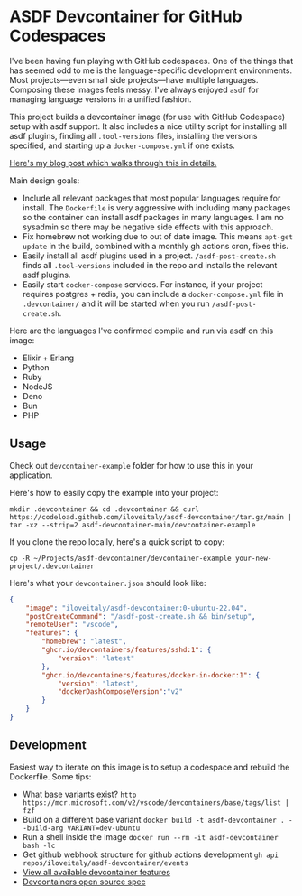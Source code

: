 # ASDF Devcontainer for GitHub Codespaces

I've been having fun playing with GitHub codespaces. One of the things that has seemed odd to me is the language-specific
development environments. Most projects—even small side projects—have multiple languages. Composing these images feels
messy. I've always enjoyed `asdf` for managing language versions in a unified fashion.

This project builds a devcontainer image (for use with GitHub Codespace) setup with asdf support. It also includes a nice
utility script for installing all asdf plugins, finding all `.tool-versions` files, installing the versions specified,
and starting up a `docker-compose.yml` if one exists.

[Here's my blog post which walks through this in details.]([url](http://mikebian.co/my-experience-with-github-codespaces/))

Main design goals:

* Include all relevant packages that most popular languages require for install. The `Dockerfile` is very aggressive with
  including many packages so the container can install asdf packages in many languages. I am no sysadmin so there may be
  negative side effects with this approach.
* Fix homebrew not working due to out of date image. This means `apt-get update` in the build, combined with a monthly
  gh actions cron, fixes this.
* Easily install all asdf plugins used in a project. `/asdf-post-create.sh` finds all `.tool-versions` included in the repo
  and installs the relevant asdf plugins.
* Easily start `docker-compose` services. For instance, if your project requires postgres + redis, you can include a `docker-compose.yml`
  file in `.devcontainer/` and it will be started when you run `/asdf-post-create.sh`.

Here are the languages I've confirmed compile and run via asdf on this image:

* Elixir + Erlang
* Python
* Ruby
* NodeJS
* Deno
* Bun
* PHP

## Usage

Check out `devcontainer-example` folder for how to use this in your application.

Here's how to easily copy the example into your project:

```shell
mkdir .devcontainer && cd .devcontainer && curl https://codeload.github.com/iloveitaly/asdf-devcontainer/tar.gz/main | tar -xz --strip=2 asdf-devcontainer-main/devcontainer-example
```

If you clone the repo locally, here's a quick script to copy:

```shell
cp -R ~/Projects/asdf-devcontainer/devcontainer-example your-new-project/.devcontainer
```

Here's what your `devcontainer.json` should look like:

```json
{
	"image": "iloveitaly/asdf-devcontainer:0-ubuntu-22.04",
	"postCreateCommand": "/asdf-post-create.sh && bin/setup",
	"remoteUser": "vscode",
	"features": {
		"homebrew": "latest",
		"ghcr.io/devcontainers/features/sshd:1": {
			"version": "latest"
		},
		"ghcr.io/devcontainers/features/docker-in-docker:1": {
			"version": "latest",
			"dockerDashComposeVersion":"v2"
		}
	}
}
```

## Development

Easiest way to iterate on this image is to setup a codespace and rebuild the Dockerfile. Some tips:

* What base variants exist? `http https://mcr.microsoft.com/v2/vscode/devcontainers/base/tags/list | fzf`
* Build on a different base variant `docker build -t asdf-devcontainer . --build-arg VARIANT=dev-ubuntu`
* Run a shell inside the image `docker run --rm -it asdf-devcontainer bash -lc `
* Get github webhook structure for github actions development `gh api repos/iloveitaly/asdf-devcontainer/events`
* [View all available devcontainer features](https://github.com/devcontainers/features/tree/main/src)
* [Devcontainers open source spec](https://containers.dev/implementors/json_reference/)
